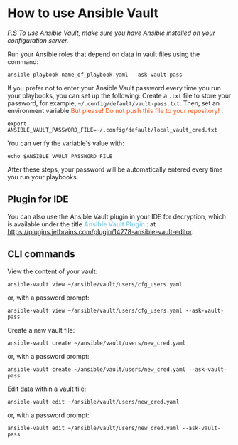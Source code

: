 # How to use Ansible Vault

*P.S To use Ansible Vault, make sure you have Ansible installed on your configuration server.*

Run your Ansible roles that depend on data in vault files using the command:

```commandline
ansible-playbook name_of_playbook.yaml --ask-vault-pass
```

If you prefer not to enter your Ansible Vault password every time you run your playbooks, you can set up the following:
Create a `.txt` file to store your password, for example, `~/.config/default/vault-pass.txt`. Then, set an environment
variable <span style="color: #FF4500;">But please! Do not push this file to your repository! </span>:

```commandline
export ANSIBLE_VAULT_PASSWORD_FILE=~/.config/default/local_vault_cred.txt
```

You can verify the variable's value with:

```commandline
echo $ANSIBLE_VAULT_PASSWORD_FILE
```

After these steps, your password will be automatically entered every time you run your playbooks.

## Plugin for IDE

You can also use the Ansible Vault plugin in your IDE for decryption, which is available under the
title  <span style="color: #87CEEB;"> **Ansible Vault Plugin** </span>:
at https://plugins.jetbrains.com/plugin/14278-ansible-vault-editor.

## CLI commands

View the content of your vault:

```commandline
ansible-vault view ~/ansible/vault/users/cfg_users.yaml
```

or, with a password prompt:

```commandline
ansible-vault view ~/ansible/vault/users/cfg_users.yaml --ask-vault-pass
```

Create a new vault file:

```commandline
ansible-vault create ~/ansible/vault/users/new_cred.yaml
```

or, with a password prompt:

```commandline
ansible-vault create ~/ansible/vault/users/new_cred.yaml --ask-vault-pass
```

Edit data within a vault file:

```commandline
ansible-vault edit ~/ansible/vault/users/new_cred.yaml
```

or, with a password prompt:

```commandline
ansible-vault edit ~/ansible/vault/users/new_cred.yaml --ask-vault-pass
```

